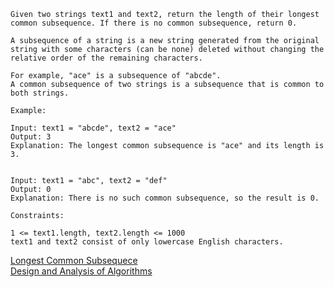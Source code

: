 
```
Given two strings text1 and text2, return the length of their longest common subsequence. If there is no common subsequence, return 0.

A subsequence of a string is a new string generated from the original string with some characters (can be none) deleted without changing the relative order of the remaining characters.

For example, "ace" is a subsequence of "abcde".
A common subsequence of two strings is a subsequence that is common to both strings.
```

```
Example:

Input: text1 = "abcde", text2 = "ace" 
Output: 3  
Explanation: The longest common subsequence is "ace" and its length is 3.


Input: text1 = "abc", text2 = "def"
Output: 0
Explanation: There is no such common subsequence, so the result is 0.
```

```
Constraints:

1 <= text1.length, text2.length <= 1000
text1 and text2 consist of only lowercase English characters.

```


[Longest Common Subsequece](https://www.ics.uci.edu/~eppstein/161/960229.html)<BR/>
[Design and Analysis of Algorithms](https://www.ics.uci.edu/~eppstein/161/)
